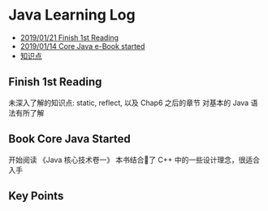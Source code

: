 # Java Learning Log

- [2019/01/21 Finish 1st Reading](#finish-1st-reading)
- [2019/01/14 Core Java e-Book started](#book-core-java-started)
- [知识点](#key-points)

## Finish 1st Reading

未深入了解的知识点: static, reflect, 以及 Chap6 之后的章节
对基本的 Java 语法有所了解

## Book Core Java Started

开始阅读 《Java 核心技术卷一》
本书结合了 C++ 中的一些设计理念，很适合入手

## Key Points